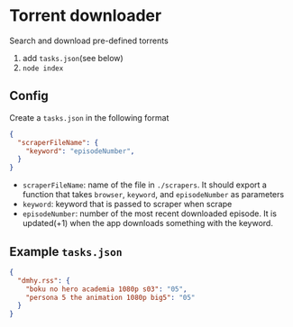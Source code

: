 # Torrent downloader
Search and download pre-defined torrents

1. add `tasks.json`(see below)
2. `node index`

## Config
Create a `tasks.json` in the following format
```json
{
  "scraperFileName": {
    "keyword": "episodeNumber",
  }
}
```

* `scraperFileName`: name of the file in `./scrapers`. It should export a function that takes `browser`, `keyword`, and `episodeNumber` as parameters
* `keyword`: keyword that is passed to scraper when scrape
* `episodeNumber`: number of the most recent downloaded episode. It is updated(+1) when the app downloads something with the keyword.

## Example `tasks.json`
```json
{
  "dmhy.rss": {
    "boku no hero academia 1080p s03": "05",
    "persona 5 the animation 1080p big5": "05"
  }
}
```